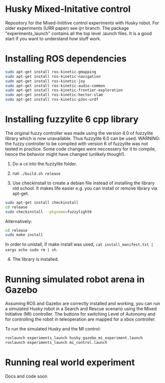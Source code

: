 # Husky Mixed-Initative control
Repository for the Mixed-Inititive control experiments with Husky robot. For older experiments (IJRR paper) see ijrr branch.
The package "experiments_launch" contains all the top level .launch files. It is a good start if you want to understand how stuff work.

# Installing ROS dependencies
```sh
sudo apt-get install ros-kinetic-gmapping
sudo apt-get install ros-kinetic-navigation
sudo apt-get install ros-kinetic-joy
sudo apt-get install ros-kinetic-audio-common
sudo apt-get install ros-kinetic-frontier-exploration
sudo apt-get install ros-kinetic-hector-slam
sudo apt-get install ros-kinetic-p2os-urdf
```

# Installing fuzzylite 6 cpp library
The original fuzzy controller was made using the version 4.0 of fuzzylite library which is now unavailable. Thus fuzzylite 6.0 can be used. WARNING: the fuzzy controller to be compiled with version 6 of fuzzylite was not tested in practice. Some code changes were neccessery for it to compile, hence the behavior might have changed (unlikely though!).
1) Do a `cd` into the fuzzylite folder.

2)  run `./build.sh release`

3) Use checkinstall to create a debian file instead of installing the library old school. It makes life easier e.g. you can install or remove library via apt-get.

```sh
sudo apt-get install checkinstall
cd release
sudo checkinstall --pkgname=fuzzylight6
```

Alternatively:
```sh
cd release
sudo make install
````

In order to unistall, if make install was used, `cat install_manifest.txt | xargs echo sudo rm | sh`.

4) The library is installed.

# Running simulated robot arena in Gazebo
Assuming ROS and Gazebo are correctly installed and working, you can run a simulated Husky robot in a Search and Rescue scenario using the Mixed Initiative (MI) controller. The buttons for switching Level of Autonomy and for controlling the robot in teleoperation are mapped for a xbox controller.

To run the simulated Husky and the MI control:
```sh
roslaunch experiments_launch husky_gazebo_mi_experiment.launch
roslaunch experiments_launch mi_control.launch
````
# Running real world experiment
Docs and code soon
